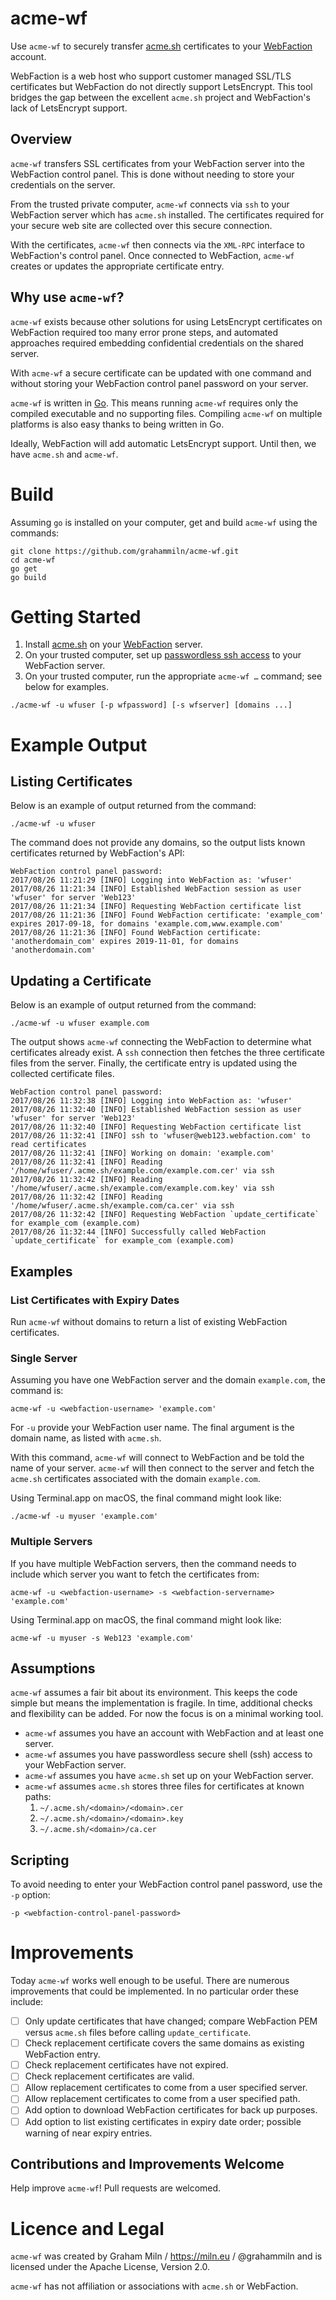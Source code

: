 # acme-wf

Use `acme-wf` to securely transfer [acme.sh][] certificates to your [WebFaction][] account.

WebFaction is a web host who support customer managed SSL/TLS certificates but WebFaction do not directly support LetsEncrypt. This tool bridges the gap between the excellent `acme.sh` project and WebFaction's lack of LetsEncrypt support.

## Overview

`acme-wf` transfers SSL certificates from your WebFaction server into the WebFaction control panel. This is done without needing to store your credentials on the server.

From the trusted private computer, `acme-wf` connects via `ssh` to your WebFaction server which has `acme.sh` installed. The certificates required for your secure web site are collected over this secure connection.

With the certificates, `acme-wf` then connects via the `XML-RPC` interface to WebFaction's control panel. Once connected to WebFaction, `acme-wf` creates or updates the appropriate certificate entry.

## Why use `acme-wf`?

`acme-wf` exists because other solutions for using LetsEncrypt certificates on WebFaction required too many error prone steps, and automated approaches required embedding confidential credentials on the shared server.

With `acme-wf` a secure certificate can be updated with one command and without storing your WebFaction control panel password on your server.

`acme-wf` is written in [Go](https://golang.org). This means running `acme-wf` requires only the compiled executable and no supporting files. Compiling `acme-wf` on multiple platforms is also easy thanks to being written in Go.

Ideally, WebFaction will add automatic LetsEncrypt support. Until then, we have `acme.sh` and `acme-wf`.

# Build

Assuming `go` is installed on your computer, get and build `acme-wf` using the commands:

```
git clone https://github.com/grahammiln/acme-wf.git
cd acme-wf
go get
go build
```

# Getting Started

1. Install [acme.sh][] on your [WebFaction][] server.
2. On your trusted computer, set up [passwordless ssh access](https://www.dssw.co.uk/blog/2013-09-20-avoiding-password-prompts-with-ssh-and-rsync/) to your WebFaction server.
3. On your trusted computer, run the appropriate `acme-wf …` command; see below for examples.

```
./acme-wf -u wfuser [-p wfpassword] [-s wfserver] [domains ...]
```

# Example Output

## Listing Certificates

Below is an example of output returned from the command:

`./acme-wf -u wfuser`

The command does not provide any domains, so the output lists known certificates returned by WebFaction's API:

```
WebFaction control panel password: 
2017/08/26 11:21:29 [INFO] Logging into WebFaction as: 'wfuser'
2017/08/26 11:21:34 [INFO] Established WebFaction session as user 'wfuser' for server 'Web123'
2017/08/26 11:21:34 [INFO] Requesting WebFaction certificate list
2017/08/26 11:21:36 [INFO] Found WebFaction certificate: 'example_com' expires 2017-09-18, for domains 'example.com,www.example.com'
2017/08/26 11:21:36 [INFO] Found WebFaction certificate: 'anotherdomain_com' expires 2019-11-01, for domains 'anotherdomain.com'
```

## Updating a Certificate

Below is an example of output returned from the command:

`./acme-wf -u wfuser example.com`

The output shows `acme-wf` connecting the WebFaction to determine what certificates already exist. A `ssh` connection then fetches the three certificate files from the server. Finally, the certificate entry is updated using the collected certificate files.

```
WebFaction control panel password: 
2017/08/26 11:32:38 [INFO] Logging into WebFaction as: 'wfuser'
2017/08/26 11:32:40 [INFO] Established WebFaction session as user 'wfuser' for server 'Web123'
2017/08/26 11:32:40 [INFO] Requesting WebFaction certificate list
2017/08/26 11:32:41 [INFO] ssh to 'wfuser@web123.webfaction.com' to read certificates
2017/08/26 11:32:41 [INFO] Working on domain: 'example.com'
2017/08/26 11:32:41 [INFO] Reading '/home/wfuser/.acme.sh/example.com/example.com.cer' via ssh
2017/08/26 11:32:42 [INFO] Reading '/home/wfuser/.acme.sh/example.com/example.com.key' via ssh
2017/08/26 11:32:42 [INFO] Reading '/home/wfuser/.acme.sh/example.com/ca.cer' via ssh
2017/08/26 11:32:42 [INFO] Requesting WebFaction `update_certificate` for example_com (example.com)
2017/08/26 11:32:44 [INFO] Successfully called WebFaction `update_certificate` for example_com (example.com)
```

## Examples

### List Certificates with Expiry Dates

Run `acme-wf` without domains to return a list of existing WebFaction certificates.

### Single Server

Assuming you have one WebFaction server and the domain `example.com`, the command is:

    acme-wf -u <webfaction-username> 'example.com'

For `-u` provide your WebFaction user name. The final argument is the domain name, as listed with `acme.sh`.

With this command, `acme-wf` will connect to WebFaction and be told the name of your server. `acme-wf` will then connect to the server and fetch the `acme.sh` certificates associated with the domain `example.com`.

Using Terminal.app on macOS, the final command might look like:

    ./acme-wf -u myuser 'example.com'

### Multiple Servers

If you have multiple WebFaction servers, then the command needs to include which server you want to fetch the certificates from:

    acme-wf -u <webfaction-username> -s <webfaction-servername> 'example.com'

Using Terminal.app on macOS, the final command might look like:

    acme-wf -u myuser -s Web123 'example.com'

## Assumptions

`acme-wf` assumes a fair bit about its environment. This keeps the code simple but means the implementation is fragile. In time, additional checks and flexibility can be added. For now the focus is on a minimal working tool.

- `acme-wf` assumes you have an account with WebFaction and at least one server.
- `acme-wf` assumes you have passwordless secure shell (ssh) access to your WebFaction server.
- `acme-wf` assumes you have `acme.sh` set up on your WebFaction server.
- `acme-wf` assumes `acme.sh` stores three files for certificates at known paths:
   1. `~/.acme.sh/<domain>/<domain>.cer`
   2. `~/.acme.sh/<domain>/<domain>.key`
   3. `~/.acme.sh/<domain>/ca.cer`

## Scripting

To avoid needing to enter your WebFaction control panel password, use the `-p` option:

    -p <webfaction-control-panel-password>

# Improvements

Today `acme-wf` works well enough to be useful. There are numerous improvements that could be implemented. In no particular order these include:

- [ ] Only update certificates that have changed; compare WebFaction PEM versus `acme.sh` files before calling `update_certificate`.
- [ ] Check replacement certificate covers the same domains as existing WebFaction entry.
- [ ] Check replacement certificates have not expired.
- [ ] Check replacement certificates are valid.
- [ ] Allow replacement certificates to come from a user specified server.
- [ ] Allow replacement certificates to come from a user specified path.
- [ ] Add option to download WebFaction certificates for back up purposes.
- [ ] Add option to list existing certificates in expiry date order; possible warning of near expiry entries.

## Contributions and Improvements Welcome

Help improve `acme-wf`! Pull requests are welcomed.

# Licence and Legal

`acme-wf` was created by Graham Miln / https://miln.eu / @grahammiln and is licensed under the Apache License, Version 2.0.

`acme-wf` has not affiliation or associations with `acme.sh` or WebFaction.

[acme.sh]: https://github.com/Neilpang/acme.sh
[WebFaction]: https://www.webfaction.com/?aid=50311
